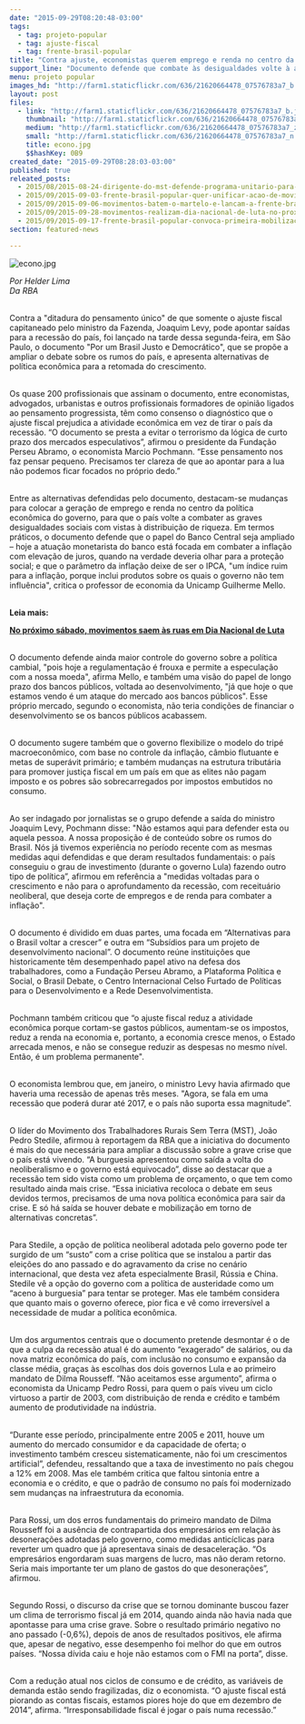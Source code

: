 ```yaml
---
date: "2015-09-29T08:20:48-03:00"
tags:
  - tag: projeto-popular
  - tag: ajuste-fiscal
  - tag: frente-brasil-popular
title: "Contra ajuste, economistas querem emprego e renda no centro da política econômica"
support_line: "Documento defende que combate às desigualdades volte à agenda do governo, com mudanças nos juros, controle da inflação, atuação do BC e em um debate que não seja refém do 'terrorismo de mercado'."
menu: projeto popular
images_hd: "http://farm1.staticflickr.com/636/21620664478_07576783a7_b.jpg"
layout: post
files:
  - link: "http://farm1.staticflickr.com/636/21620664478_07576783a7_b.jpg"
    thumbnail: "http://farm1.staticflickr.com/636/21620664478_07576783a7_t.jpg"
    medium: "http://farm1.staticflickr.com/636/21620664478_07576783a7_z.jpg"
    small: "http://farm1.staticflickr.com/636/21620664478_07576783a7_n.jpg"
    title: econo.jpg
    $$hashKey: 0B9
created_date: "2015-09-29T08:28:03-03:00"
published: true
releated_posts:
  - 2015/08/2015-08-24-dirigente-do-mst-defende-programa-unitario-para-tirar-pais-das-crises.md
  - 2015/09/2015-09-03-frente-brasil-popular-quer-unificar-acao-de-movimentos-sociais.md
  - 2015/09/2015-09-06-movimentos-batem-o-martelo-e-lancam-a-frente-brasil-popular.md
  - 2015/09/2015-09-28-movimentos-realizam-dia-nacional-de-luta-no-proximo-sabado.md
  - 2015/09/2015-09-17-frente-brasil-popular-convoca-primeira-mobilizacao-no-62-aniversario-da-petrobras.md
section: featured-news

---
```

<p><img alt="econo.jpg" src="http://farm1.staticflickr.com/636/21620664478_07576783a7_b.jpg" /></p>

<p><em>Por&nbsp;Helder Lima<br />
Da&nbsp;RBA</em></p>

<p><br />
Contra a &quot;ditadura do pensamento &uacute;nico&quot; de que somente o ajuste fiscal capitaneado pelo ministro da Fazenda, Joaquim Levy, pode apontar sa&iacute;das para a recess&atilde;o do pa&iacute;s, foi lan&ccedil;ado na tarde dessa segunda-feira, em S&atilde;o Paulo, o documento &quot;Por um Brasil Justo e Democr&aacute;tico&quot;, que se prop&otilde;e a ampliar o debate sobre os rumos do pa&iacute;s, e apresenta alternativas de pol&iacute;tica econ&ocirc;mica para a retomada do crescimento.</p>

<p><br />
Os quase 200 profissionais que assinam o documento, entre economistas, advogados, urbanistas e outros profissionais formadores de opini&atilde;o ligados ao pensamento progressista, t&ecirc;m como consenso o diagn&oacute;stico que o ajuste fiscal prejudica a atividade econ&ocirc;mica em vez de tirar o pa&iacute;s da recess&atilde;o. &ldquo;O documento se presta a evitar o terrorismo da l&oacute;gica de curto prazo dos mercados especulativos&rdquo;, afirmou o presidente da Funda&ccedil;&atilde;o Perseu Abramo, o economista Marcio Pochmann. &ldquo;Esse pensamento nos faz pensar pequeno. Precisamos ter clareza de que ao apontar para a lua n&atilde;o podemos ficar focados no pr&oacute;prio dedo.&rdquo;</p>

<p><br />
Entre as alternativas defendidas pelo documento, destacam-se mudan&ccedil;as para colocar a gera&ccedil;&atilde;o de emprego e renda no centro da pol&iacute;tica econ&ocirc;mica do governo, para que o pa&iacute;s volte a combater as graves desigualdades sociais com vistas &agrave; distribui&ccedil;&atilde;o de riqueza. Em termos pr&aacute;ticos, o documento defende que o papel do Banco Central seja ampliado &ndash; hoje a atua&ccedil;&atilde;o monetarista do banco est&aacute; focada em combater a infla&ccedil;&atilde;o com eleva&ccedil;&atilde;o de juros, quando na verdade deveria olhar para a prote&ccedil;&atilde;o social; e que o par&acirc;metro da infla&ccedil;&atilde;o deixe de ser o IPCA, &quot;um &iacute;ndice ruim para a infla&ccedil;&atilde;o, porque inclui produtos sobre os quais o governo n&atilde;o tem influ&ecirc;ncia&quot;, critica o professor de economia da Unicamp Guilherme Mello.</p>

<p><br />
<strong>Leia mais:</strong></p>

<p><strong><a href="http://www.mst.org.br/2015/09/28/movimentos-realizam-dia-nacional-de-luta-no-proximo-sabado.html">No pr&oacute;ximo s&aacute;bado, movimentos saem &agrave;s ruas em Dia Nacional de Luta</a></strong></p>

<p><br />
O documento defende ainda maior controle do governo sobre a pol&iacute;tica cambial, &quot;pois hoje a regulamenta&ccedil;&atilde;o &eacute; frouxa e permite a especula&ccedil;&atilde;o com a nossa moeda&quot;, afirma Mello, e tamb&eacute;m uma vis&atilde;o do papel de longo prazo dos bancos p&uacute;blicos, voltada ao desenvolvimento, &quot;j&aacute; que hoje o que estamos vendo &eacute; um ataque do mercado aos bancos p&uacute;blicos&quot;. Esse pr&oacute;prio mercado, segundo o economista, n&atilde;o teria condi&ccedil;&otilde;es de financiar o desenvolvimento se os bancos p&uacute;blicos acabassem.</p>

<p><br />
O documento sugere tamb&eacute;m que o governo flexibilize o modelo do trip&eacute; macroecon&ocirc;mico, com base no controle da infla&ccedil;&atilde;o, c&acirc;mbio flutuante e metas de super&aacute;vit prim&aacute;rio; e tamb&eacute;m mudan&ccedil;as na estrutura tribut&aacute;ria para promover justi&ccedil;a fiscal em um pa&iacute;s em que as elites n&atilde;o pagam imposto e os pobres s&atilde;o sobrecarregados por impostos embutidos no consumo.</p>

<p><br />
Ao ser indagado por jornalistas se o grupo defende a sa&iacute;da do ministro Joaquim Levy, Pochmann disse: &quot;N&atilde;o estamos aqui para defender esta ou aquela pessoa. A nossa proposi&ccedil;&atilde;o &eacute; de conte&uacute;do sobre os rumos do Brasil. N&oacute;s j&aacute; tivemos experi&ecirc;ncia no per&iacute;odo recente com as mesmas medidas aqui defendidas e que deram resultados fundamentais: o pa&iacute;s conseguiu o grau de investimento (durante o governo Lula) fazendo outro tipo de pol&iacute;tica&rdquo;, afirmou em refer&ecirc;ncia a &quot;medidas voltadas para o crescimento e n&atilde;o para o aprofundamento da recess&atilde;o, com receitu&aacute;rio neoliberal, que deseja corte de empregos e de renda para combater a infla&ccedil;&atilde;o&quot;.</p>

<p><br />
O documento &eacute; dividido em duas partes, uma focada em &ldquo;Alternativas para o Brasil voltar a crescer&rdquo; e outra em &ldquo;Subs&iacute;dios para um projeto de desenvolvimento nacional&rdquo;. O documento re&uacute;ne institui&ccedil;&otilde;es que historicamente t&ecirc;m desempenhado papel ativo na defesa dos trabalhadores, como a Funda&ccedil;&atilde;o Perseu Abramo, a Plataforma Pol&iacute;tica e Social, o Brasil Debate, o Centro Internacional Celso Furtado de Pol&iacute;ticas para o Desenvolvimento e a Rede Desenvolvimentista.</p>

<p><br />
Pochmann tamb&eacute;m criticou que &ldquo;o ajuste fiscal reduz a atividade econ&ocirc;mica porque cortam-se gastos p&uacute;blicos, aumentam-se os impostos, reduz a renda na economia e, portanto, a economia cresce menos, o Estado arrecada menos, e n&atilde;o se consegue reduzir as despesas no mesmo n&iacute;vel. Ent&atilde;o, &eacute; um problema permanente&quot;.</p>

<p><br />
O economista lembrou que, em janeiro, o ministro Levy havia afirmado que haveria uma recess&atilde;o de apenas tr&ecirc;s meses. &quot;Agora, se fala em uma recess&atilde;o que poder&aacute; durar at&eacute; 2017, e o pa&iacute;s n&atilde;o suporta essa magnitude&rdquo;.</p>

<p><br />
O l&iacute;der do Movimento dos Trabalhadores Rurais Sem Terra (MST), Jo&atilde;o Pedro Stedile, afirmou &agrave; reportagem da RBA que a iniciativa do documento &eacute; mais do que necess&aacute;ria para ampliar a discuss&atilde;o sobre a grave crise que o pa&iacute;s est&aacute; vivendo. &ldquo;A burguesia apresentou como sa&iacute;da a volta do neoliberalismo e o governo est&aacute; equivocado&rdquo;, disse ao destacar que a recess&atilde;o tem sido vista como um problema de or&ccedil;amento, o que tem como resultado ainda mais crise. &ldquo;Essa iniciativa recoloca o debate em seus devidos termos, precisamos de uma nova pol&iacute;tica econ&ocirc;mica para sair da crise. E s&oacute; h&aacute; sa&iacute;da se houver debate e mobiliza&ccedil;&atilde;o em torno de alternativas concretas&rdquo;.</p>

<p><br />
Para Stedile, a op&ccedil;&atilde;o de pol&iacute;tica neoliberal adotada pelo governo pode ter surgido de um &ldquo;susto&rdquo; com a crise pol&iacute;tica que se instalou a partir das elei&ccedil;&otilde;es do ano passado e do agravamento da crise no cen&aacute;rio internacional, que desta vez afeta especialmente Brasil, R&uacute;ssia e China. Stedile v&ecirc; a op&ccedil;&atilde;o do governo com a pol&iacute;tica de austeridade como um &ldquo;aceno &agrave; burguesia&rdquo; para tentar se proteger. Mas ele tamb&eacute;m considera que quanto mais o governo oferece, pior fica e v&ecirc; como irrevers&iacute;vel a necessidade de mudar a pol&iacute;tica econ&ocirc;mica.</p>

<p><br />
Um dos argumentos centrais que o documento pretende desmontar &eacute; o de que a culpa da recess&atilde;o atual &eacute; do aumento &ldquo;exagerado&rdquo; de sal&aacute;rios, ou da nova matriz econ&ocirc;mica do pa&iacute;s, com inclus&atilde;o no consumo e expans&atilde;o da classe m&eacute;dia, gra&ccedil;as &agrave;s escolhas dos dois governos Lula e ao primeiro mandato de Dilma Rousseff. &ldquo;N&atilde;o aceitamos esse argumento&rdquo;, afirma o economista da Unicamp Pedro Rossi, para quem o pa&iacute;s viveu um ciclo virtuoso a partir de 2003, com distribui&ccedil;&atilde;o de renda e cr&eacute;dito e tamb&eacute;m aumento de produtividade na ind&uacute;stria.</p>

<p><br />
&ldquo;Durante esse per&iacute;odo, principalmente entre 2005 e 2011, houve um aumento do mercado consumidor e da capacidade de oferta; o investimento tamb&eacute;m cresceu sistematicamente, n&atilde;o foi um crescimentos artificial&rdquo;, defendeu, ressaltando que a taxa de investimento no pa&iacute;s chegou a 12% em 2008. Mas ele tamb&eacute;m critica que faltou sintonia entre a economia e o cr&eacute;dito, e que o padr&atilde;o de consumo no pa&iacute;s foi modernizado sem mudan&ccedil;as na infraestrutura da economia.</p>

<p><br />
Para Rossi, um dos erros fundamentais do primeiro mandato de Dilma Rousseff foi a aus&ecirc;ncia de contrapartida dos empres&aacute;rios em rela&ccedil;&atilde;o &agrave;s desonera&ccedil;&otilde;es adotadas pelo governo, como medidas antic&iacute;clicas para reverter um quadro que j&aacute; apresentava sinais de desacelera&ccedil;&atilde;o. &ldquo;Os empres&aacute;rios engordaram suas margens de lucro, mas n&atilde;o deram retorno. Seria mais importante ter um plano de gastos do que desonera&ccedil;&otilde;es&rdquo;, afirmou.</p>

<p><br />
Segundo Rossi, o discurso da crise que se tornou dominante buscou fazer um clima de terrorismo fiscal j&aacute; em 2014, quando ainda n&atilde;o havia nada que apontasse para uma crise grave. Sobre o resultado prim&aacute;rio negativo no ano passado (-0,6%), depois de anos de resultados positivos, ele afirma que, apesar de negativo, esse desempenho foi melhor do que em outros pa&iacute;ses. &ldquo;Nossa d&iacute;vida caiu e hoje n&atilde;o estamos com o FMI na porta&rdquo;, disse.</p>

<p><br />
Com a redu&ccedil;&atilde;o atual nos ciclos de consumo e de cr&eacute;dito, as vari&aacute;veis de demanda est&atilde;o sendo fragilizadas, diz o economista. &ldquo;O ajuste fiscal est&aacute; piorando as contas fiscais, estamos piores hoje do que em dezembro de 2014&rdquo;, afirma. &ldquo;Irresponsabilidade fiscal &eacute; jogar o pa&iacute;s numa recess&atilde;o.&rdquo;</p>
